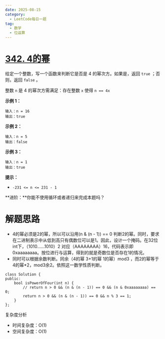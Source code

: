 ```yaml
---
date: 2025-08-15
category:
  - LeetCode每日一题
tag:
  - 数学
  - 位运算
---
```


# [342. 4的幂](https://leetcode.cn/problems/power-of-four/)

给定一个整数，写一个函数来判断它是否是 4 的幂次方。如果是，返回 `true` ；否则，返回 `false` 。

整数 `n` 是 4 的幂次方需满足：存在整数 `x` 使得 `n == 4x`

 

**示例 1：**

```
输入：n = 16
输出：true
```

**示例 2：**

```
输入：n = 5
输出：false
```

**示例 3：**

```
输入：n = 1
输出：true
```

 

**提示：**

- `-231 <= n <= 231 - 1`

 

**进阶：**你能不使用循环或者递归来完成本题吗？

# 解题思路

- 4的幂必须是2的幂，所以可以沿用(n & (n - 1)) == 0 判断2的幂。同时，要求在二进制表示中从低到高只有偶数位可以是1。因此，设计一个掩码。在32位int下，（1010……1010）2 对应（AAAAAAAA）16，代码表示即0xaaaaaaaa。按位进行与运算，得到的就是奇数位是否存在1的情况。
- 同时可以根据余数判断。同余（4的幂 3+1的幂 1的幂）mod3 ，而2的幂等于4的幂*2，mod3余2。依照这一数学性质判断。

```
class Solution {
public:
    bool isPowerOfFour(int n) {
        // return n > 0 && (n & (n - 1)) == 0 && (n & 0xaaaaaaaa) == 0;
        return n > 0 && (n & (n - 1)) == 0 && n % 3 == 1;
    }
};
```

复杂度分析

- 时间复杂度：O(1)
- 空间复杂度：O(1)

  
